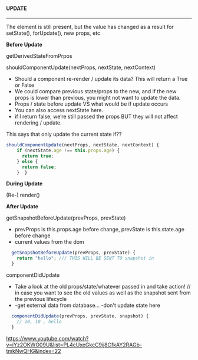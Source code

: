 

<h4><span style="bold-weight:980">UPDATE</span></h4>



<hr></hr>

The element is still present, but the value has changed as a result for setState(), forUpdate(), new props, etc



**Before Update**

getDerivedStateFromPrpos
 



shouldComponentUpdate(nextProps, nextState, nextContext)

- Should a component re-render / update its data? This will return a True or False
- We could compare previous state/props to the new, and if the new props is lower than previous, you might not want to update the data.  
- Props / state before update VS what would be if update occurs 
- You can also access nextState here.  
- if I return false, we’re still passed the props BUT they will not affect rendering / update.

This says that only update the current state if?? 

  ```js
  shouldComponentUpdate(nextProps, nextState, nextContext) {
      if (nextState.age !== this.props.age) {
        return true;    
      } else {     
       	return false;    
      }  }
  ```



**During Update**

(Re-) render()



**After Update** 

 getSnapshotBeforeUpdate(prevProps, prevState) 

- prevProps is this.props.age before change, prevState is this.state.age before change
- current values from the dom



```js
  getSnapshotBeforeUpdate(prevProps, prevState) {
    return "hello"; /// THIS WILL BE SENT TO snapshot in    
  }
```



componentDidUpdate

- Take a look at the old props/state/whatever passed in  and take action!     // in case you want to see the old values as well as the snapshot sent from the previous lifecycle
- -get external data from database... 
  -don't update state here

```jsx
  componentDidUpdate(prevProps, prevState, snapshot) {
    // 10, 10 , hello  
  }
```



 



https://www.youtube.com/watch?v=iYz2OKWO09U&list=PL4cUxeGkcC9ij8CfkAY2RAGb-tmkNwQHG&index=22
